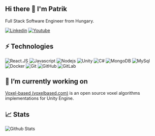 ## Hi there 👋 I'm Patrik

Full Stack Software Engineer from Hungary.

[![Linkedin](https://img.shields.io/badge/LinkedIn-0077B5?style=flat-square&logo=linkedin&logoColor=white)](https://www.linkedin.com/in/patrikholler/)
[![Youtube](https://img.shields.io/badge/YouTube-FF0000?style=flat-square&logo=youtube&logoColor=white)](https://www.youtube.com/c/patrikholler)

## ⚡ Technologies

![React.JS](https://img.shields.io/badge/-ReactJs-61DAFB?logo=react&logoColor=white&style=flat-square)
![Javascript](https://img.shields.io/badge/-Javascript-yellow?style=flat-square&logo=javascript&logoColor=white)
![Nodejs](https://img.shields.io/badge/-Nodejs-68A063?style=flat-square&logo=Node.js&logoColor=white)
![Unity](https://img.shields.io/badge/Unity-000000?style=flat-square&logo=unity&logoColor=white)
![C#](https://img.shields.io/badge/C%23-9d73d7?style=flat-square&logo=c-sharp&logoColor=white)
![MongoDB](https://img.shields.io/badge/-MongoDB-black?style=flat-square&logo=mongodb)
![MySql](https://img.shields.io/badge/MySQL-00000F?style=flat-square&logo=mysql&logoColor=white)
![Docker](https://img.shields.io/badge/-Docker-black?style=flat-square&logo=docker)
![Git](https://img.shields.io/badge/-Git-black?style=flat-square&logo=git)
![GitHub](https://img.shields.io/badge/-GitHub-181717?style=flat-square&logo=github)
![GitLab](https://img.shields.io/badge/-GitLab-FCA121?style=flat-square&logo=gitlab)

## 🔭 I’m currently working on

[Voxel-based (voxelbased.com)](https://voxelbased.com/) is an open source voxel algorithms implementations for Unity Engine.


## :chart_with_upwards_trend:     Stats

![Github Stats](https://github-readme-stats.vercel.app/api?username=patrikholler&show_icons=true)

<!--
**patrikholler/patrikholler** is a ✨ _special_ ✨ repository because its `README.md` (this file) appears on your GitHub profile.
